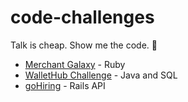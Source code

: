# code-challenges

Talk is cheap. Show me the code. :metal:

* [Merchant Galaxy](../../tree/merchant-galaxy) - Ruby
* [WalletHub Challenge](../../tree/wallet-hub-challenge) - Java and SQL
* [goHiring](../../tree/goHiring) - Rails API
